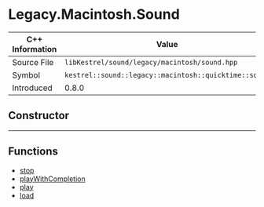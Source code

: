 
# Legacy.Macintosh.Sound

| C++ Information | Value |
| --- | --- |
| Source File | `libKestrel/sound/legacy/macintosh/sound.hpp` |
| Symbol | `kestrel::sound::legacy::macintosh::quicktime::sound` |
| Introduced | 0.8.0 |

## Constructor

---

## Functions

 - [stop](stop.md)
 - [playWithCompletion](playWithCompletion.md)
 - [play](play.md)
 - [load](load.md)

